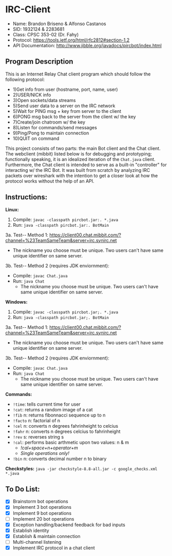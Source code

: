 # IRC-Client
* Name: Brandon Briseno & Alfonso Castanos
* SID: 1932124 & 2283681
* Class: CPSC 353-02 (Dr. Fahy)
* Protocol: https://tools.ietf.org/html/rfc2812#section-1.2
* API Documentation: http://www.jibble.org/javadocs/pircbot/index.html

## Program Description
This is an Internet Relay Chat client program which should follow the following protocol:
*  1)Get info from user (hostname, port, name, user)
*  2)USER/NICK info
*  3)Open sockets/data streams
*  5)Send user data to a server on the IRC network
*  5)Wait for PING msg + key from server to the client
*  6)PONG msg back to the server from the client w/ the key
*  7)Create/join chatroom w/ the key
*  8)Listen for commands/send messages
*  9)Ping/Pong to maintain connection
*  10)QUIT on command

This project consists of two parts: the main Bot client and the Chat client. The webclient (mibbit) listed below is for debugging and prototyping; functionally speaking, it is an idealized iteration of the ```Chat.java``` client. Furthermore, the Chat client is intended to serve as a built-in "controller" for interacting w/ the IRC Bot. It was built from scratch by analyzing IRC packets over wireshark with the intention to get a closer look at how the protocol works without the help of an API. 

## Instructions:
**Linux:**
1. Compile: ```javac -classpath pircbot.jar:. *.java```
2. Run: ```java -classpath pircbot.jar:. BotMain```

3a. Test-- Method 1: https://client00.chat.mibbit.com/?channel=%23TeamSameTeam&server=irc.synirc.net
  * The nickname you choose must be unique. Two users can't have same unique identifier on same server.
    
3b. Test-- Method 2 (requires JDK enviornment):
  * Compile: ```javac Chat.java```
  * Run: ```java Chat```
    * The nickname you choose must be unique. Two users can't have same unique identifier on same server.

**Windows:**
1. Compile: ```javac -classpath pircbot.jar;. *.java```
2. Run: ```java -classpath pircbot.jar;. BotMain```

3a. Test-- Method 1: https://client00.chat.mibbit.com/?channel=%23TeamSameTeam&server=irc.synirc.net
  * The nickname you choose must be unique. Two users can't have same unique identifier on same server.
  
3b. Test-- Method 2 (requires JDK enviornment):
  * Compile: ```javac Chat.java```
  * Run: ```java Chat```
    * The nickname you choose must be unique. Two users can't have same unique identifier on same server.

**Commands:**
* ```!time```: tells current time for user
* ```!cat```: returns a random image of a cat
* ```!fib``` n: returns fibonnacci sequence up to n
* ```!facto``` n: factorial of n
* ```!cel``` n: converts n degrees fahrinheight to celcius
* ```!fahr``` n: converts n degrees celcius to fahrinheight
* ```!rev``` s: reverses string s
* ```!cal```: performs basic arthmetic upon two values: n & m
  * *!cal+space+n+operator+m*
  * *Single operations only!*
* ```!bin``` n: converts decimal number n to binary

**Checkstyles:**
```java -jar checkstyle-8.8-all.jar -c google_checks.xml *.java```

## To Do List:

- [x] Brainstorm bot operations
- [x] Implement 3 bot operations
- [x] Implement 9 bot operations
- [ ] Implement 20 bot operations
- [x] Exception handling/backend feedback for bad inputs
- [x] Establish identity
- [x] Establish & maintain connection
- [ ] Multi-channel listening
- [x] Implement IRC protocol in a chat client

